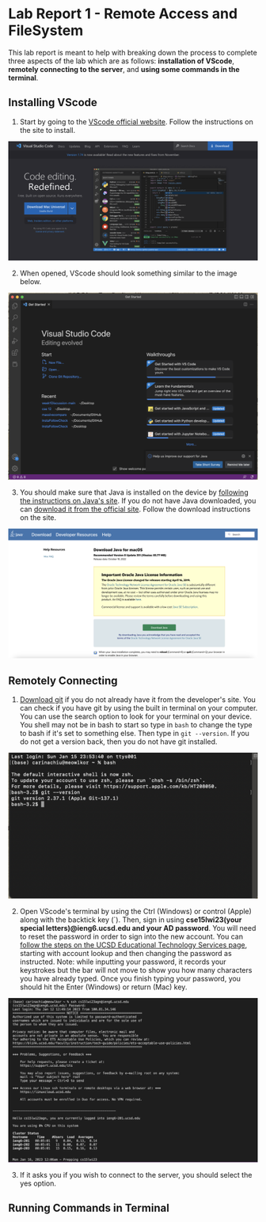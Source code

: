 # Lab Report 1 - Remote Access and FileSystem
This lab report is meant to help with breaking down the process to complete three aspects of the lab which are as follows: **installation of VScode**, **remotely connecting to the server**, and **using some commands in the terminal**.

## Installing VScode
1. Start by going to the [VScode official website](https://code.visualstudio.com/). Follow the instructions on the site to install.

![Image](https://raw.githubusercontent.com/aerin-c/cse15l-lab-report/main/lab1images/lab%201%20-%20%20vscode%20landing.png)

2. When opened, VScode should look something similar to the image below.

![Image](https://raw.githubusercontent.com/aerin-c/cse15l-lab-report/main/lab1images/lab%201%20-%20vscode%20opened.png)

3. You should make sure that Java is installed on the device by [following the instructions on Java's site](https://www.java.com/en/download/help/version_manual.html). If you do not have Java downloaded, you can [download it from the official site](https://www.java.com/en/download/). Follow the download instructions on the site.

![Image](https://raw.githubusercontent.com/aerin-c/cse15l-lab-report/main/lab1images/lab%201%20-%20java%20page.png)

## Remotely Connecting
1. [Download git](https://git-scm.com/downloads) if you do not already have it from the developer's site. You can check if you have git by using the built in terminal on your computer. You can use the search option to look for your terminal on your device. You shell may not be in bash to start so type in `bash` to change the type to bash if it's set to something else. Then type in `git --version`. If you do not get a version back, then you do not have git installed.

![Image](https://raw.githubusercontent.com/aerin-c/cse15l-lab-report/main/lab1images/lab%201%20-%20mac%20terminal.png)

2. Open VScode's terminal by using the Ctrl (Windows) or control (Apple) along with the backtick key (\`). Then, sign in using **cse15lwi23(your special letters)@ieng6.ucsd.edu and your AD password**. You will need to reset the password in order to sign into the new account. You can [follow the steps on the UCSD Educational Technology Services page](https://sdacs.ucsd.edu/~icc/index.php), starting with account lookup and then changing the password as instructed. Note: while inputting your password, it records your keystrokes but the bar will not move to show you how many characters you have already typed. Once you finish typing your password, you should hit the Enter (Windows) or return (Mac) key.

![Image](https://raw.githubusercontent.com/aerin-c/cse15l-lab-report/main/lab1images/lab%201%20-%20ssh%20login.png)

3. If it asks you if you wish to connect to the server, you should select the yes option.

## Running Commands in Terminal

